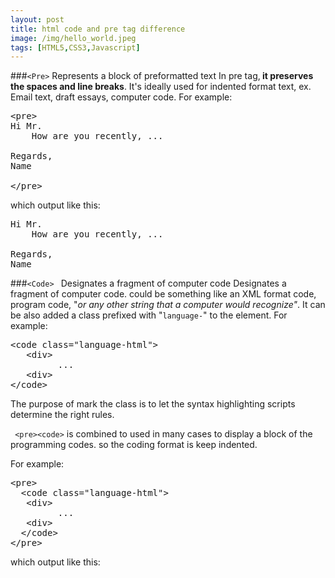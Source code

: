 ```yaml
---
layout: post
title: html code and pre tag difference
image: /img/hello_world.jpeg
tags: [HTML5,CSS3,Javascript]
---
```

###<code>&lt;Pre&gt;</code> Represents a block of preformatted text
In pre tag,<strong> it preserves the spaces and line breaks</strong>. It's ideally used for indented format text, ex. Email text, draft essays, computer code.
For example:
<pre>&lt;pre&gt;<br />Hi Mr.<br />    How are you recently, ...<br /><br />Regards,<br />Name<br /><br />&lt;/pre&gt;</pre>
which output like this:
<pre>Hi Mr.<br />    How are you recently, ...<br /><br />Regards,<br />Name</pre>

###<code>&lt;Code&gt; </code> Designates a fragment of computer code
Designates a fragment of computer code. could be something like an XML format code, program code, "<em>or any other string that a computer would recognize"</em>.
It can be also added a class prefixed with "<code title="">language-</code>" to the element.
For example:
<pre>&lt;code class="language-html"&gt;<br />   &lt;div&gt;<br />         ...<br />   &lt;div&gt;<br />&lt;/code&gt;</pre>
<p>The purpose of mark the class is to let the syntax highlighting scripts determine the right rules.</p>
<p><code> &lt;pre&gt;&lt;code&gt;</code> is combined to used in many cases to display a block of the programming codes. so the coding format is keep indented.</p>
<p>For example:</p>
<pre>&lt;pre&gt;<br />  &lt;code class="language-html"&gt;<br />   &lt;div&gt;<br />         ...<br />   &lt;div&gt;<br />  &lt;/code&gt;<br />&lt;/pre&gt;</pre>
<p>which output like this:</p>

